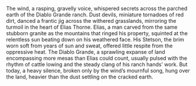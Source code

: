 The wind, a rasping, gravelly voice, whispered secrets across the parched earth of the Diablo Grande ranch.  Dust devils, miniature tornadoes of red dirt, danced a frantic jig across the withered grasslands, mirroring the turmoil in the heart of Elias Thorne.  Elias, a man carved from the same stubborn granite as the mountains that ringed his property, squinted at the relentless sun beating down on his weathered face.  His Stetson, the brim worn soft from years of sun and sweat, offered little respite from the oppressive heat.  The Diablo Grande, a sprawling expanse of land encompassing more mesas than Elias could count, usually pulsed with the rhythm of cattle lowing and the steady clang of his ranch hands’ work. But today, a heavy silence, broken only by the wind’s mournful song, hung over the land, heavier than the dust settling on the cracked earth.
